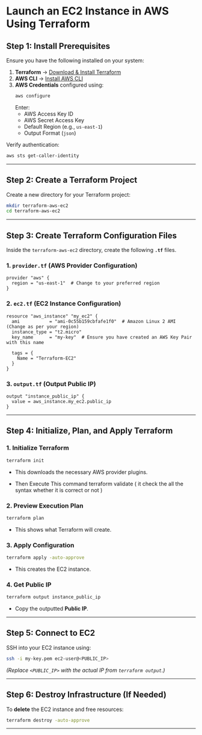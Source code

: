 # **Launch an EC2 Instance in AWS Using Terraform**

## **Step 1: Install Prerequisites**
Ensure you have the following installed on your system:

1. **Terraform** → [Download & Install Terraform](https://developer.hashicorp.com/terraform/downloads)
2. **AWS CLI** → [Install AWS CLI](https://aws.amazon.com/cli/)
3. **AWS Credentials** configured using:
   ```bash
   aws configure
   ```
   Enter:
   - AWS Access Key ID
   - AWS Secret Access Key
   - Default Region (e.g., `us-east-1`)
   - Output Format (`json`)

Verify authentication:
```bash
aws sts get-caller-identity
```

---

## **Step 2: Create a Terraform Project**
Create a new directory for your Terraform project:
```bash
mkdir terraform-aws-ec2
cd terraform-aws-ec2
```

---

## **Step 3: Create Terraform Configuration Files**
Inside the `terraform-aws-ec2` directory, create the following **`.tf`** files.

### **1. `provider.tf` (AWS Provider Configuration)**
```hcl
provider "aws" {
  region = "us-east-1"  # Change to your preferred region
}
```

### **2. `ec2.tf` (EC2 Instance Configuration)**
```hcl
resource "aws_instance" "my_ec2" {
  ami           = "ami-0c55b159cbfafe1f0"  # Amazon Linux 2 AMI (Change as per your region)
  instance_type = "t2.micro"
  key_name      = "my-key"  # Ensure you have created an AWS Key Pair with this name

  tags = {
    Name = "Terraform-EC2"
  }
}
```

### **3. `output.tf` (Output Public IP)**
```hcl
output "instance_public_ip" {
  value = aws_instance.my_ec2.public_ip
}
```

---

## **Step 4: Initialize, Plan, and Apply Terraform**
### **1. Initialize Terraform**
```bash
terraform init
```
- This downloads the necessary AWS provider plugins.

- Then Execute This command     terraform validate  ( it check the all the  syntax whether it is correct or not ) 

### **2. Preview Execution Plan**
```bash
terraform plan
```
- This shows what Terraform will create.

### **3. Apply Configuration**
```bash
terraform apply -auto-approve
```
- This creates the EC2 instance.

### **4. Get Public IP**
```bash
terraform output instance_public_ip
```
- Copy the outputted **Public IP**.

---

## **Step 5: Connect to EC2**
SSH into your EC2 instance using:
```bash
ssh -i my-key.pem ec2-user@<PUBLIC_IP>
```
*(Replace `<PUBLIC_IP>` with the actual IP from `terraform output`.)*

---

## **Step 6: Destroy Infrastructure (If Needed)**
To **delete** the EC2 instance and free resources:
```bash
terraform destroy -auto-approve
```

---



